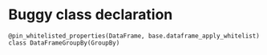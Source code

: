 # Buggy class declaration

```text
@pin_whitelisted_properties(DataFrame, base.dataframe_apply_whitelist)
class DataFrameGroupBy(GroupBy)
```
